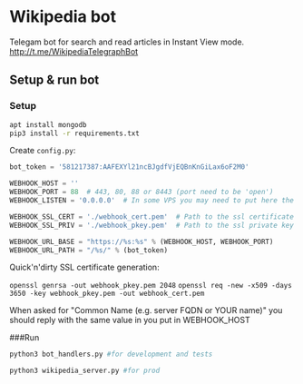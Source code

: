 # Wikipedia bot
Telegam bot for search and read articles in Instant View mode.
http://t.me/WikipediaTelegraphBot

## Setup & run bot 

### Setup
```bash
apt install mongodb
pip3 install -r requirements.txt
```
Create `config.py`:
```python
bot_token = '581217387:AAFEXYl21ncBJgdfVjEQBnKnGiLax6oF2M0'

WEBHOOK_HOST = ''
WEBHOOK_PORT = 88  # 443, 80, 88 or 8443 (port need to be 'open')
WEBHOOK_LISTEN = '0.0.0.0'  # In some VPS you may need to put here the IP addr

WEBHOOK_SSL_CERT = './webhook_cert.pem'  # Path to the ssl certificate
WEBHOOK_SSL_PRIV = './webhook_pkey.pem'  # Path to the ssl private key

WEBHOOK_URL_BASE = "https://%s:%s" % (WEBHOOK_HOST, WEBHOOK_PORT)
WEBHOOK_URL_PATH = "/%s/" % (bot_token)
```

Quick'n'dirty SSL certificate generation:

`openssl genrsa -out webhook_pkey.pem 2048`
`openssl req -new -x509 -days 3650 -key webhook_pkey.pem -out webhook_cert.pem`

When asked for "Common Name (e.g. server FQDN or YOUR name)" you should reply
with the same value in you put in WEBHOOK_HOST

###Run
```bash
python3 bot_handlers.py #for development and tests
```

```bash
python3 wikipedia_server.py #for prod
```
